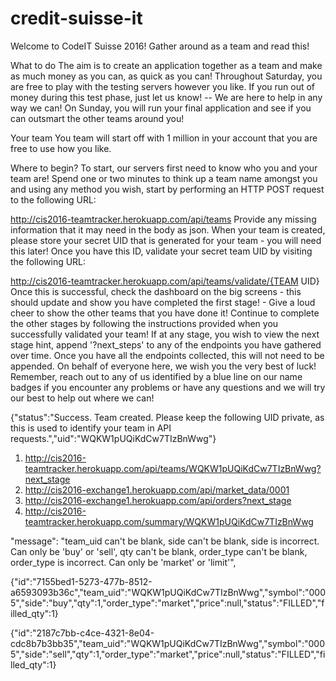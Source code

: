 # credit-suisse-it


Welcome to CodeIT Suisse 2016!
Gather around as a team and read this!

What to do
The aim is to create an application together as a team and make as much money as you can, as quick as you can!
Throughout Saturday, you are free to play with the testing servers however you like. If you run out of money during this test phase, just let us know! -- We are here to help in any way we can!
On Sunday, you will run your final application and see if you can outsmart the other teams around you!

Your team
You team will start off with 1 million in your account that you are free to use how you like.

Where to begin?
To start, our servers first need to know who you and your team are!
Spend one or two minutes to think up a team name amongst you and using any method you wish, start by performing an HTTP POST request to the following URL:

http://cis2016-teamtracker.herokuapp.com/api/teams
Provide any missing information that it may need in the body as json.
When your team is created, please store your secret UID that is generated for your team - you will need this later!
Once you have this ID, validate your secret team UID by visiting the following URL:

http://cis2016-teamtracker.herokuapp.com/api/teams/validate/{TEAM UID}
Once this is successful, check the dashboard on the big screens - this should update and show you have completed the first stage! - Give a loud cheer to show the other teams that you have done it!
Continue to complete the other stages by following the instructions provided when you successfully validated your team!
If at any stage, you wish to view the next stage hint, append '?next_steps' to any of the endpoints you have gathered over time. Once you have all the endpoints collected, this will not need to be appended.
On behalf of everyone here, we wish you the very best of luck!
Remember, reach out to any of us identified by a blue line on our name badges if you encounter any problems or have any questions and we will try our best to help out where we can!


{"status":"Success. Team created. Please keep the following UID private, as this is used to identify your team in API requests.","uid":"WQKW1pUQiKdCw7TIzBnWwg"}

1. http://cis2016-teamtracker.herokuapp.com/api/teams/WQKW1pUQiKdCw7TIzBnWwg?next_stage
2. http://cis2016-exchange1.herokuapp.com/api/market_data/0001
3. http://cis2016-exchange1.herokuapp.com/api/orders?next_stage
4. http://cis2016-teamtracker.herokuapp.com/summary/WQKW1pUQiKdCw7TIzBnWwg 

"message": "team_uid can't be blank, side can't be blank, side is incorrect. Can only be 'buy' or 'sell', qty can't be blank, order_type can't be blank, order_type is incorrect. Can only be 'market' or 'limit'",


{"id":"7155bed1-5273-477b-8512-a6593093b36c","team_uid":"WQKW1pUQiKdCw7TIzBnWwg","symbol":"0005","side":"buy","qty":1,"order_type":"market","price":null,"status":"FILLED","filled_qty":1}

{"id":"2187c7bb-c4ce-4321-8e04-cdc8b7b3bb35","team_uid":"WQKW1pUQiKdCw7TIzBnWwg","symbol":"0005","side":"sell","qty":1,"order_type":"market","price":null,"status":"FILLED","filled_qty":1}
